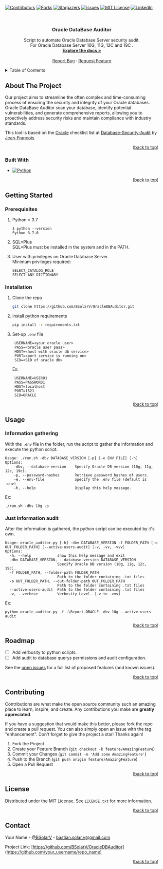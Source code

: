 <!-- Improved compatibility of back to top link: See: https://github.com/BSolarV/OracleDBAuditor/pull/73 -->
<a name="readme-top"></a>
<!--
*** Thanks for checking out the Best-README-Template. If you have a suggestion
*** that would make this better, please fork the repo and create a pull request
*** or simply open an issue with the tag "enhancement".
*** Don't forget to give the project a star!
*** Thanks again! Now go create something AMAZING! :D
-->



<!-- PROJECT SHIELDS -->
<!--
*** I'm using markdown "reference style" links for readability.
*** Reference links are enclosed in brackets [ ] instead of parentheses ( ).
*** See the bottom of this document for the declaration of the reference variables
*** for contributors-url, forks-url, etc. This is an optional, concise syntax you may use.
*** https://www.markdownguide.org/basic-syntax/#reference-style-links
-->
[![Contributors][contributors-shield]][contributors-url]
[![Forks][forks-shield]][forks-url]
[![Stargazers][stars-shield]][stars-url]
[![Issues][issues-shield]][issues-url]
[![MIT License][license-shield]][license-url]
[![LinkedIn][linkedin-shield]][linkedin-url]

<!-- PROJECT LOGO -->
<br />
<div align="center">

  <h3 align="center">Oracle DataBase Auditor</h3>

  <p align="center">
    Script to automate Oracle Database Server security audit. <br>
	For Oracle Database Server 10G, 11G, 12C and 19C .
    <br />
    <a href="https://github.com/BSolarV/OracleDBAuditor"><strong>Explore the docs »</strong></a>
    <br />
    <br />
    <a href="https://github.com/BSolarV/OracleDBAuditor/issues/new?labels=bug&template=bug-report---.md">Report Bug</a>
    ·
    <a href="https://github.com/BSolarV/OracleDBAuditor/issues/new?labels=enhancement&template=feature-request---.md">Request Feature</a>
  </p>
</div>



<!-- TABLE OF CONTENTS -->
<details>
  <summary>Table of Contents</summary>
  <ol>
    <li>
      <a href="#about-the-project">About The Project</a>
      <ul>
        <li><a href="#built-with">Built With</a></li>
      </ul>
    </li>
    <li>
      <a href="#getting-started">Getting Started</a>
      <ul>
        <li><a href="#prerequisites">Prerequisites</a></li>
        <li><a href="#installation">Installation</a></li>
      </ul>
    </li>
    <li><a href="#usage">Usage</a></li>
    <li><a href="#roadmap">Roadmap</a></li>
    <li><a href="#contributing">Contributing</a></li>
    <li><a href="#license">License</a></li>
    <li><a href="#contact">Contact</a></li>
    <li><a href="#acknowledgments">Acknowledgments</a></li>
  </ol>
</details>



<!-- ABOUT THE PROJECT -->
## About The Project

<!-- ( [![Product Name Screen Shot][product-screenshot]](https://example.com) -->

Our project aims to streamline the often complex and time-consuming process of ensuring the security and integrity of your Oracle databases. Oracle DataBase Auditor scan your database, identify potential vulnerabilities, and generate comprehensive reports, allowing you to proactively address security risks and maintain compliance with industry standards.

This tool is based on the [Oracle](https://github.com/Jean-Francois-C/Database-Security-Audit/blob/master/ORACLE%20database%20penetration%20testing) checklist list at [Database-Security-Audit](https://github.com/Jean-Francois-C/Database-Security-Audit/tree/master) by [Jean-Francois](https://github.com/Jean-Francois-C).

<p align="right">(<a href="#readme-top">back to top</a>)</p>

### Built With

* [![Python][Python]][Python-url]

<p align="right">(<a href="#readme-top">back to top</a>)</p>



<!-- GETTING STARTED -->
## Getting Started

### Prerequisites

1. Python > 3.7
	```
	$ python --version
	Python 3.7.0
	```

2. SQL\*Plus  
	SQL\*Plus must be installed in the system and in the PATH.

3. User with privileges on Oracle Database Server.  
Minimum privileges required:
	```
	SELECT_CATALOG_ROLE
	SELECT ANY DICTIONARY
	```

### Installation

1. Clone the repo
   ```sh
   git clone https://github.com/BSolarV/OracleDBAuditor.git
   ```
3. Install python requirements
   ```sh
   pip install -r requirements.txt
   ```
4. Set-up `.env` file
   ```
	USERNAME=<your oracle user>
	PASS=<oracle user pass>
	HOST=<host with oracle db service>
	PORT=<port service is running on>
	SID=<SID of oracle db>
   ```
   Ex: 
   ```
	USERNAME=USER01
	PASS=PASSWORD1
	HOST=localhost
	PORT=1521
	SID=ORACLE
   ```

<p align="right">(<a href="#readme-top">back to top</a>)</p>

<!-- USAGE EXAMPLES -->
## Usage

### Information gathering
With the `.env` file in the folder, run the script to gather the information and execute the python script.
```
Usage: ./run.sh -dbv DATABASE_VERSION [-p] [-e ENV_FILE] [-h]  
Options:  
	-dbv, --database-version    Specify Oracle DB version (10g, 11g, 12c, 19c).  
	-p, --password-hashes       Retrieve password hashes of users.  
	-e, --env-file              Specify the .env file (default is .env)  
	-h, --help                  Display this help message.  
```
Ex:
```
./run.sh -dbv 10g -p
```

### Just information audit
After the information is gathered, the python script can be executed by it's own.
```
Usage: oracle_auditor.py [-h] -dbv DATABASE_VERSION -f FOLDER_PATH [-o OUT_FOLDER_PATH] [--active-users-audit] [-v, -vv, -vvv]
Options:
  -h, --help            show this help message and exit
  -dbv DATABASE_VERSION, --database-version DATABASE_VERSION
                        Specify Oracle DB version (10g, 11g, 12c, 19c).
  -f FOLDER_PATH, --folder-path FOLDER_PATH
                        Path to the folder containing .txt files
  -o OUT_FOLDER_PATH, --out-folder-path OUT_FOLDER_PATH
                        Path to the folder containing .txt files
  --active-users-audit  Path to the folder containing .txt files
  -v, --verbose         Verbosity Level. (-v to -vvv)
```
Ex:
```
python oracle_auditor.py -f .\Report-ORACLE -dbv 10g --active-users-audit
```

<p align="right">(<a href="#readme-top">back to top</a>)</p>

<!-- ROADMAP -->
## Roadmap

- [ ] Add verbosity to python scripts.
- [ ] Add audit to database querys permissions and audit configuration.

See the [open issues](https://github.com/BSolarV/OracleDBAuditor/issues) for a full list of proposed features (and known issues).

<p align="right">(<a href="#readme-top">back to top</a>)</p>


<!-- CONTRIBUTING -->
## Contributing

Contributions are what make the open source community such an amazing place to learn, inspire, and create. Any contributions you make are **greatly appreciated**.

If you have a suggestion that would make this better, please fork the repo and create a pull request. You can also simply open an issue with the tag "enhancement".
Don't forget to give the project a star! Thanks again!

1. Fork the Project
2. Create your Feature Branch (`git checkout -b feature/AmazingFeature`)
3. Commit your Changes (`git commit -m 'Add some AmazingFeature'`)
4. Push to the Branch (`git push origin feature/AmazingFeature`)
5. Open a Pull Request

<p align="right">(<a href="#readme-top">back to top</a>)</p>

<!-- LICENSE -->
## License

Distributed under the MIT License. See `LICENSE.txt` for more information.

<p align="right">(<a href="#readme-top">back to top</a>)</p>

<!-- CONTACT -->
## Contact

Your Name - [@BSolarV](https://github.com/BSolarV) - bastian.solar.v@gmail.com

Project Link: [https://github.com/BSolarV/OracleDBAuditor](https://github.com/your_username/repo_name)

<p align="right">(<a href="#readme-top">back to top</a>)</p>

<!-- MARKDOWN LINKS & IMAGES -->
<!-- https://www.markdownguide.org/basic-syntax/#reference-style-links -->

[contributors-shield]: https://img.shields.io/github/contributors/BSolarV/OracleDBAuditor.svg?style=for-the-badge
[contributors-url]: https://github.com/BSolarV/OracleDBAuditor/graphs/contributors
[forks-shield]: https://img.shields.io/github/forks/BSolarV/OracleDBAuditor.svg?style=for-the-badge
[forks-url]: https://github.com/BSolarV/OracleDBAuditor/network/members
[stars-shield]: https://img.shields.io/github/stars/BSolarV/OracleDBAuditor.svg?style=for-the-badge
[stars-url]: https://github.com/BSolarV/OracleDBAuditor/stargazers
[issues-shield]: https://img.shields.io/github/issues/BSolarV/OracleDBAuditor.svg?style=for-the-badge
[issues-url]: https://github.com/BSolarV/OracleDBAuditor/issues
[license-shield]: https://img.shields.io/github/license/BSolarV/OracleDBAuditor.svg?style=for-the-badge
[license-url]: https://github.com/BSolarV/OracleDBAuditor/blob/master/LICENSE.txt
[linkedin-shield]: https://img.shields.io/badge/-LinkedIn-black.svg?style=for-the-badge&logo=linkedin&colorB=555
[linkedin-url]: https://linkedin.com/in/bsolarv

[product-screenshot]: images/screenshot.png

[Python]: https://img.shields.io/badge/Python-000000?style=for-the-badge&logo=python&logoColor=yellow
[Python-url]: https://python.org/
